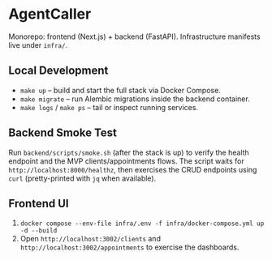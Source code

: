 # AgentCaller
Monorepo: frontend (Next.js) + backend (FastAPI). Infrastructure manifests live under `infra/`.

## Local Development

- `make up` – build and start the full stack via Docker Compose.
- `make migrate` – run Alembic migrations inside the backend container.
- `make logs` / `make ps` – tail or inspect running services.

## Backend Smoke Test

Run `backend/scripts/smoke.sh` (after the stack is up) to verify the health endpoint and the MVP clients/appointments flows. The script waits for `http://localhost:8000/healthz`, then exercises the CRUD endpoints using `curl` (pretty-printed with `jq` when available).

## Frontend UI

1. `docker compose --env-file infra/.env -f infra/docker-compose.yml up -d --build`
2. Open `http://localhost:3002/clients` and `http://localhost:3002/appointments` to exercise the dashboards.
